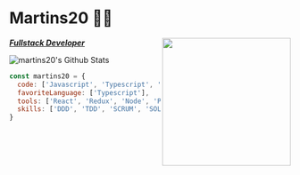 # Martins20 👨‍💻

<img align='right' src="https://media.giphy.com/media/ZVik7pBtu9dNS/giphy.gif" width="230">

<p><em><b><a href="https://martins20.github.io/Curriculum/">Fullstack Developer </a></br></b></em></p> 


<img align="center" src="https://github-readme-stats.vercel.app/api?username=martins20&show_icons=true&hide_border=true" alt="martins20's Github Stats">


```javascript
const martins20 = {
  code: ['Javascript', 'Typescript', 'HTML', 'CSS'],
  favoriteLanguage: ['Typescript'],
  tools: ['React', 'Redux', 'Node', 'Php', 'Styled-Components', 'Docker', 'PostgresQL', 'MySql', 'Jest', 'Linux'],
  skills: ['DDD', 'TDD', 'SCRUM', 'SOLID']
}
```



